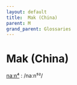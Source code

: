 ```yaml
---
layout: default
title:  Mak (China)
parent: M
grand_parent: Glossaries
---
```


# Mak (China)


[naːn⁴](https://en.wiktionary.org/wiki/?curid=8680049)
: /naːn⁵²/

